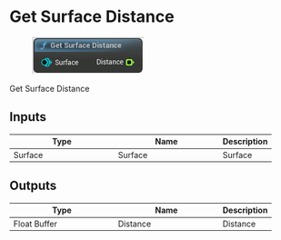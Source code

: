 # Get Surface Distance

<div align="left" data-full-width="false">

<figure><img src="Get_Surface_Distance.png" alt=""><figcaption></figcaption></figure>

</div>

Get Surface Distance

## Inputs

<table>
<thead><tr><th width="170">Type</th><th width="170">Name</th><th>Description</th></tr></thead>
<tbody>
<tr><td>Surface</td><td>Surface</td><td>Surface</td></tr>
</tbody>
</table>

## Outputs

<table>
<thead><tr><th width="170">Type</th><th width="170">Name</th><th>Description</th></tr></thead>
<tbody>
<tr><td>Float Buffer</td><td>Distance</td><td>Distance</td></tr>
</tbody>
</table>